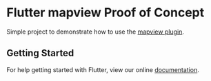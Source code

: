 # Flutter mapview Proof of Concept

Simple project to demonstrate how to use the [mapview plugin](https://pub.dartlang.org/packages/map_view).

## Getting Started

For help getting started with Flutter, view our online
[documentation](https://flutter.io/).

